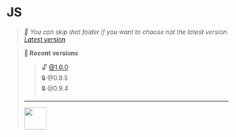 # JS
> *📍 You can skip that folder if you 
want to choose not the latest version.
[Latest version](https://github.com/zlures/everythinginone/)*
<!-- how did u read that lol -->
<!-- here’s an tutorial for free vbucks 4 u -->
<!-- http://freevbucks.com/ (legal) -->
> **🔎 Recent versions** <br>
> > 🔓 [@1.0.0](https://)<br>
> > 🔒 @0.9.5 <br>
> > 🔒 @0.9.4 <br>
> - - -
> <img height="50" width="50" src="">
